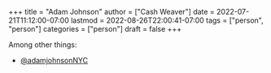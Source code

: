 +++
title = "Adam Johnson"
author = ["Cash Weaver"]
date = 2022-07-21T11:12:00-07:00
lastmod = 2022-08-26T22:00:41-07:00
tags = ["person", "person"]
categories = ["person"]
draft = false
+++

Among other things:

-   [@adamjohnsonNYC](https://twitter.com/adamjohnsonNYC)
